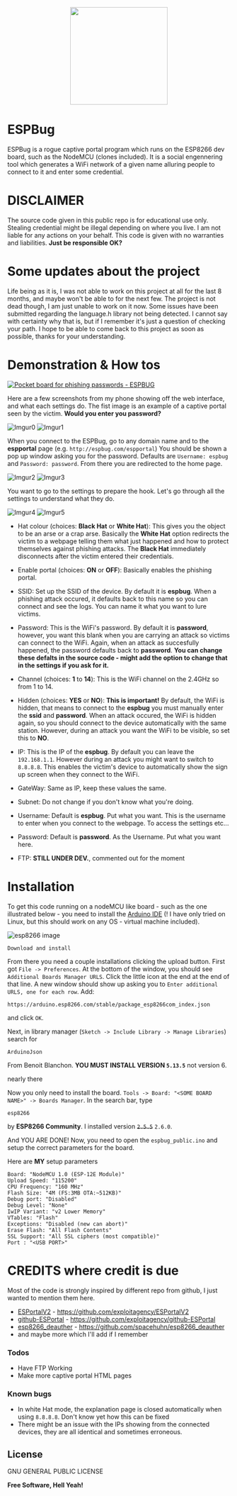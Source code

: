 <p align="center">
  <img width="220" height="220" src="https://i.imgur.com/vYE79I9.png">
</p>



# ESPBug

ESPBug is a rogue captive portal program which runs on the ESP8266 dev board, such as the NodeMCU (clones included). It is a social engennering tool which generates a WiFi network of a given name alluring people to connect  to it and enter some credential.

# DISCLAIMER
The source code given in this public repo is for educational use only. Stealing credential might be illegal depending on where you live. I am not liable for any actions on your behalf. This code is given with no warranties and liabilities. **Just be responsible OK?**

# Some updates about the project

Life being as it is, I was not able to work on this project at all for the last 8 months, and maybe won't be able to for the next few. The project is not dead though, I am just unable to work on it now. Some issues have been submitted regarding the language.h library not being detected. I cannot say with certainty why that is, but if I remember it's just a question of checking your path. I hope to be able to come back to this project as soon as possible, thanks for your understanding. 

# Demonstration & How tos

[![Pocket board for phishing passwords - ESPBUG](https://i.imgur.com/PYyQzfI.jpg)](https://www.youtube.com/watch?v=X95rtPqSzw4 "Pocket board for phishing passwords - ESPBUG - Click to Watch!")


Here are a few screenshots from my phone showing off the web interface, and what each settings do. The fist image is an example of a captive portal seen by the victim. **Would you enter you password?**

![Imgur0](https://i.imgur.com/FRVuEwBl.jpg)
![Imgur1](https://i.imgur.com/qYyqwnQl.jpg)

When you connect to the ESPBug, go to any domain name and to the **espportal** page (e.g. `http://espbug.com/espportal`)
You should be shown a pop up window asking you for the password. Defaults are `Username: espbug` and `Password: password`.
From there you are redirected to the home page.

![Imgur2](https://i.imgur.com/NgNZkYol.jpg)
![Imgur3](https://i.imgur.com/OgYxvRyl.jpg)


You want to go to the settings to prepare the hook. Let's go through all the settings to understand what they do.

![Imgur4](https://i.imgur.com/lxz6Apwl.jpg)
![Imgur5](https://i.imgur.com/LeBXPztl.jpg)

 - Hat colour (choices: **Black Hat** or **White Hat**): This gives you the object to be an arse or a crap arse. Basically the **White Hat** option redirects the victim to a webpage telling them what just happened and how to protect themselves against phishing attacks. The **Black Hat** immediately disconnects after the victim entered their credentials.
 - Enable portal (choices: **ON** or **OFF**): Basically enables the phishing portal.
 - SSID: Set up the SSID of the device. By default it is **espbug**. When a phishing attack occured, it defaults back to this name so you can connect and see the logs. You can name it what you want to lure victims.
 - Password: This is the WiFi's password. By default it is **password**, however, you want this blank when you are carrying an attack so victims can connect to the WiFi. Again, when an attack as succesfully happened, the password defaults back to **password**.
 **You can change these defalts in the source code - might add the option to change that in the settings if you ask for it.**
 - Channel (choices: **1** to **14**): This is the WiFi channel on the 2.4GHz so from 1 to 14.
 - Hidden (choices: **YES** or **NO**): **This is important!**  By default, the WiFi is hidden, that means to connect to the **espbug** you must manually enter the **ssid** and **password**. When an attack occured, the WiFi is hidden again, so you should connect to the device automatically with the same station. However, during an attack you want the WiFi to be visible, so set this to **NO**.
 - IP: This is the IP of the **espbug**. By default you can leave the `192.168.1.1`. However during an attack you might want to switch to `8.8.8.8`. This enables the victim's device to automatically show the sign up screen when they connect to the WiFi.
 - GateWay: Same as IP, keep these values the same.
 - Subnet: Do not change if you don't know what you're doing.
 - Username: Default is **espbug**. Put what you want. This is the username to enter when you connect to the webpage. To access the settings etc...
 - Password: Default is **password**. As the Username. Put what you want here.

 - FTP: **STILL UNDER DEV.**, commented out for the moment



# Installation
To get this code running on a nodeMCU like board - such as the one illustrated below - you need to install the [Arduino IDE] (! I have only tried on Linux, but this should work on any OS - virtual machine included).

![esp8266 image][esp8266]

```
Download and install
```

From there you need a couple installations clicking the upload button. First got `File -> Preferences`. At the bottom of the window, you should see `Additional Boards Manager URLS`. Click the little icon at the end at the end of that line. A new window should show up asking you to `Enter additional URLS, one for each row`. Add:
```
https://arduino.esp8266.com/stable/package_esp8266com_index.json
```
and click `OK`.

Next, in library manager (`Sketch -> Include Library -> Manage Libraries`) search for
```
ArduinoJson
```
From Benoit Blanchon. **YOU MUST INSTALL VERSION `5.13.5`** not version 6.

nearly there

Now you only need to install the board. `Tools -> Board: "<SOME BOARD NAME>" -> Boards Manager`. In the search bar, type

```
esp8266
```
by **ESP8266 Community**. I installed version ~~`2.5.5`~~ `2.6.0`.

And YOU ARE DONE! Now, you need to open the `espbug_public.ino` and setup the correct parameters for the board.

Here are **MY** setup parameters

```
Board: "NodeMCU 1.0 (ESP-12E Module)"
Upload Speed: "115200"
CPU Frequency: "160 MHz"
Flash Size: "4M (FS:3MB OTA:~512KB)"
Debug port: "Disabled"
Debug Level: "None"
IwIP Variant: "v2 Lower Memory"
VTables: "Flash"
Exceptions: "Disabled (new can abort)"
Erase Flash: "All Flash Contents"
SSL Support: "All SSL ciphers (most compatible)"
Port : "<USB PORT>"
```




# CREDITS where credit is due

Most of the code is strongly inspired by different repo from github, I just wanted to mention them here.
* [ESPortalV2] - https://github.com/exploitagency/ESPortalV2
* [github-ESPortal] - https://github.com/exploitagency/github-ESPortal
* [esp8266_deauther] - https://github.com/spacehuhn/esp8266_deauther
* and maybe more which I'll add if I remember



### Todos

 - Have FTP Working
 - Make more captive portal HTML pages

### Known bugs
- In white Hat mode, the explanation page is closed automatically when using `8.8.8.8`. Don't know yet how this can be fixed
- There might be an issue with the IPs showing from the connected devices, they are all identical and sometimes erroneous.

License
----

  GNU GENERAL PUBLIC LICENSE


**Free Software, Hell Yeah!**


   [ESPortalV2]: <https://github.com/exploitagency/ESPortalV2>
   [github-ESPortal]: <https://github.com/exploitagency/github-ESPortal>
   [esp8266_deauther]: <https://github.com/spacehuhn/esp8266_deauther>
   [esp8266]: https://rcl.lt/files/c59c2f4d86f239f67a86-128x128
   [Arduino IDE]: https://www.arduino.cc/en/main/software
